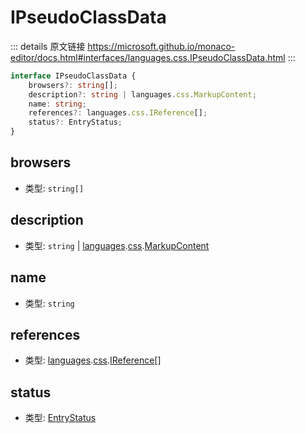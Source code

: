 # IPseudoClassData

<backTop />
        
::: details 原文链接
https://microsoft.github.io/monaco-editor/docs.html#interfaces/languages.css.IPseudoClassData.html
:::

```ts
interface IPseudoClassData {
    browsers?: string[];
    description?: string | languages.css.MarkupContent;
    name: string;
    references?: languages.css.IReference[];
    status?: EntryStatus;
}
```


## browsers
- 类型: `string[]`
## description
- 类型:  `string` | [languages](/api/languages.md).[css](/api/languages/css.md).[MarkupContent](/api/languages/css/MarkupContent.md)
## name
- 类型: `string`
## references
- 类型: [languages](/api/languages.md).[css](/api/languages/css.md).[IReference](/api/languages/css/IReference.md)[]
## status
- 类型: [EntryStatus](/api/languages/css/EntryStatus.md)